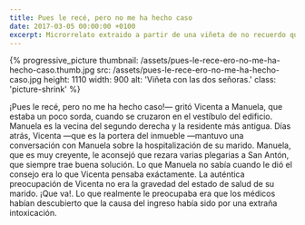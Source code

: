 ```yaml
---
title: Pues le recé, pero no me ha hecho caso
date: 2017-03-05 00:00:00 +0100
excerpt: Microrrelato extraido a partir de una viñeta de no recuerdo que autor.
---
```


{% progressive_picture
  thumbnail: /assets/pues-le-rece-ero-no-me-ha-hecho-caso.thumb.jpg
  src: /assets/pues-le-rece-ero-no-me-ha-hecho-caso.jpg
  height: 1110
  width: 900
  alt: 'Viñeta con las dos señoras.'
  class: 'picture-shrink' %}

¡Pues le recé, pero no me ha hecho caso!— gritó Vicenta a Manuela, que estaba un poco sorda, cuando se cruzaron en el vestíbulo del edificio. Manuela es la vecina del segundo derecha y la residente más antigua. Días atrás, Vicenta —que es la portera del inmueble —mantuvo una conversación con Manuela sobre la hospitalización de su marido. Manuela, que es muy creyente, le aconsejó que rezara varias plegarias a San Antón, que siempre trae buena solución. Lo que Manuela no sabía cuando le dió el consejo era lo que Vicenta pensaba exáctamente. La auténtica preocupación de Vicenta no era la gravedad del estado de salud de su marido. ¡Que va!. Lo que realmente le preocupaba era que los médicos habían descubierto que la causa del ingreso había sido por una extraña intoxicación.
